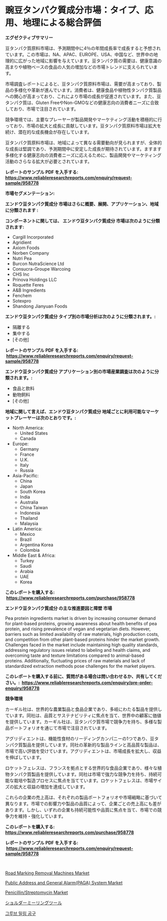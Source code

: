 <p><h1>豌豆タンパク質成分市場：タイプ、応用、地理による総合評価</h1></p><p><strong>エグゼクティブサマリー</strong></p>
<p><p>豆タンパク質原料市場は、予測期間中に4％の年間成長率で成長すると予想されています。この市場は、NA、APAC、EUROPE、USA、中国など、世界中の地理的に広がった地域に影響を与えています。豆タンパク質の需要は、健康意識の高まりや植物ベースの食品の人気の増加などの市場トレンドに支えられています。</p><p>市場調査レポートによると、豆タンパク質原料市場は、需要が高まっており、製品の多様化や革新が進んでいます。消費者は、健康食品や植物性タンパク質製品への関心が高まっており、これにより市場の成長が促進されています。また、豆タンパク質は、Gluten FreeやNon-GMOなどの健康志向の消費者ニーズに合致しており、市場で注目されています。</p><p>競争環境では、主要なプレーヤーが製品開発やマーケティング活動を積極的に行っており、市場の拡大と成長に貢献しています。豆タンパク質原料市場は拡大を続け、潜在的な成長機会が存在しています。</p><p>豆タンパク質原料市場は、地域によって異なる需要動向が見られますが、全体的な成長は堅調であり、予測期間中に安定した成長が期待されています。ますます多様化する健康志向の消費者ニーズに応えるために、製品開発やマーケティング活動のさらなる拡大が必要とされています。</p></p>
<p><strong>レポートのサンプル PDF を入手する: <a href="https://www.reliableresearchreports.com/enquiry/request-sample/958778">https://www.reliableresearchreports.com/enquiry/request-sample/958778</a></strong></p>
<p><strong>市場セグメンテーション:</strong></p>
<p><strong> エンドウ豆タンパク質成分 市場はさらに概要、展開、アプリケーション、地域に分類されます :</strong></p>
<p><strong>コンポーネントに関しては、 エンドウ豆タンパク質成分 市場は次のように分類されます: &nbsp;</strong></p>
<p><ul><li>Cargill Incorporated</li><li>Agridient</li><li>Axiom Foods</li><li>Norben Company</li><li>Nutri Pea</li><li>Burcon NutraScience Ltd</li><li>Consucra-Groupe Warcoing</li><li>CHS Inc</li><li>Prinova Holdings LLC</li><li>Roquette Feres</li><li>A&B Ingredients</li><li>Fenchem</li><li>Sotexpro</li><li>Shandong Jianyuan Foods</li></ul></p>
<p><strong> エンドウ豆タンパク質成分 タイプ別の市場分析は次のように分類されます。:</strong></p>
<p><ul><li>隔離する</li><li>集中する</li><li>[その他]</li></ul></p>
<p><strong>レポートのサンプル PDF を入手する: &nbsp;<a href="https://www.reliableresearchreports.com/enquiry/request-sample/958778">https://www.reliableresearchreports.com/enquiry/request-sample/958778</a></strong></p>
<p><strong> エンドウ豆タンパク質成分 アプリケーション別の市場産業調査は次のように分類されます。:</strong></p>
<p><ul><li>食品と飲料</li><li>動物飼料</li><li>[その他]</li></ul></p>
<p><strong>地域に関して言えば、エンドウ豆タンパク質成分 地域ごとに利用可能なマーケットプレーヤーは次のとおりです。:</strong></p>
<p><ul>
    <li>
        North America:
        <ul>
            <li>United States</li>
            <li>Canada</li>
        </ul>
    </li>
    <li>
        Europe:
        <ul>
            <li>Germany</li>
            <li>France</li>
            <li>U.K.</li>
            <li>Italy</li>
            <li>Russia</li>
        </ul>
    </li>
    <li>
        Asia-Pacific:
        <ul>
            <li>China</li>
            <li>Japan</li>
            <li>South Korea</li>
            <li>India</li>
            <li>Australia</li>
            <li>China Taiwan</li>
            <li>Indonesia</li>
            <li>Thailand</li>
            <li>Malaysia</li>
        </ul>
    </li>
    <li>
        Latin America:
        <ul>
            <li>Mexico</li>
            <li>Brazil</li>
            <li>Argentina Korea</li>
            <li>Colombia</li>
        </ul>
    </li>
    <li>
        Middle East & Africa:
        <ul>
            <li>Turkey</li>
            <li>Saudi</li>
            <li>Arabia</li>
            <li>UAE</li>
            <li>Korea</li>
        </ul>
    </li>
    </ul></p>
<p><strong>このレポートを購入する: &nbsp;<a href="https://www.reliableresearchreports.com/purchase/958778">https://www.reliableresearchreports.com/purchase/958778</a></strong></p>
<p><strong>エンドウ豆タンパク質成分 の主な推進要因と障壁 市場</strong></p>
<p><p>Pea protein ingredients market is driven by increasing consumer demand for plant-based proteins, growing awareness about health benefits of pea protein, and rising prevalence of vegan and vegetarian diets. However, barriers such as limited availability of raw materials, high production costs, and competition from other plant-based proteins hinder the market growth. Challenges faced in the market include maintaining high quality standards, addressing regulatory issues related to labeling and health claims, and overcoming taste and texture limitations compared to animal-based proteins. Additionally, fluctuating prices of raw materials and lack of standardized extraction methods pose challenges for the market players.</p></p>
<p><strong>このレポートを購入する前に、質問がある場合は問い合わせるか、共有してください。:&nbsp; <a href="https://www.reliableresearchreports.com/enquiry/pre-order-enquiry/958778">https://www.reliableresearchreports.com/enquiry/pre-order-enquiry/958778</a></strong></p>
<p><strong>競争環境</strong></p>
<p><p>カーギル社は、世界的な農業製品と食品企業であり、多岐にわたる製品を提供しています。同社は、品質とサステナビリティに焦点を当て、世界中の顧客に価値を提供しています。カーギル社は、豆タンパク質市場で競争力を持ち、多様な製品ポートフォリオを通じて市場で注目されています。</p><p>アグリディエントは、機能性食材のリーディングカンパニーの1つであり、豆タンパク質製品を提供しています。同社の革新的な製品ラインと高品質な製品は、市場で高い評価を受けています。アグリディエントは、市場成長を拡大し、収益を伸ばしています。</p><p>ロケットフェレスは、フランスを拠点とする世界的な食品企業であり、様々な植物タンパク質製品を提供しています。同社は市場で強力な競争力を持ち、持続可能な栽培や製造プロセスに焦点を当てています。ロケットフェレスは、市場サイズの拡大と収益の増加を達成しています。</p><p>これらの企業の売上高は、それぞれの製品ポートフォリオや市場戦略に基づいて異なります。市場での影響力や製品の品質によって、企業ごとの売上高にも差があります。しかし、いずれの企業も持続可能性や品質に焦点を当て、市場での競争力を維持・強化しています。</p></p>
<p><strong>このレポートを購入する: &nbsp; <a href="https://www.reliableresearchreports.com/purchase/958778">https://www.reliableresearchreports.com/purchase/958778</a></strong></p>
<p><strong>レポートのサンプル PDF を入手する: &nbsp;<a href="https://www.reliableresearchreports.com/enquiry/request-sample/958778">https://www.reliableresearchreports.com/enquiry/request-sample/958778</a></strong><strong></strong></p>
<p>&nbsp;</p>
<p><p><a href="https://github.com/markusgodoy/Market-Research-Report-List-2/blob/main/road-marking-removal-machines-market.md">Road Marking Removal Machines Market</a></p><p><a href="https://angry-finch-aaf.notion.site/Public-Address-and-General-Alarm-PAGA-System-Market-with-the-goal-of-estimating-the-market-size-and-617953e7f750482e85859a60ee14649b">Public Address and General Alarm(PAGA) System Market</a></p><p><a href="https://faithful-glue-af3.notion.site/Penicillin-Streptomycin-Market-Size-Market-Share-and-Global-Market-Analysis-Report-2024-2031-131d1c8df8a24c408cac8308c3eb6d62">Penicillin/Streptomycin Market</a></p><p><a href="https://medium.com/@deborahclarke2008/%E3%82%B7%E3%83%A7%E3%83%AB%E3%83%80%E3%83%BC%E3%83%9F%E3%83%AA%E3%83%B3%E3%82%B0%E5%B7%A5%E5%85%B7%E3%81%AE%E5%B8%82%E5%A0%B4%E5%8B%95%E5%90%91-%E5%B8%82%E5%A0%B4%E3%81%AE%E3%83%88%E3%83%AC%E3%83%B3%E3%83%89-%E6%88%90%E9%95%B7-2024%E5%B9%B4%E3%81%8B%E3%82%892031%E5%B9%B4%E3%81%BE%E3%81%A7%E3%81%AE%E4%BA%88%E6%B8%AC-a8682c72e032">ショルダーミーリングツール</a></p><p><a href="https://medium.com/@shareneboothestellesvwq36l/%EA%B7%B8%EB%A3%A8%EB%B8%8C-%EB%B0%80%EB%A7%81-%ED%88%B4-%EC%8B%9C%EC%9E%A5-%EA%B7%9C%EB%AA%A8%EC%99%80-%EC%8B%9C%EC%9E%A5-%EB%8F%99%ED%96%A5-%EC%99%84%EB%B2%BD%ED%95%9C-%EC%82%B0%EC%97%85-%EA%B0%9C%EC%9A%94-2024%EB%85%84%EB%B6%80%ED%84%B0-2031%EB%85%84-dd38658e1724">그루브 밀링 공구</a></p></p>
